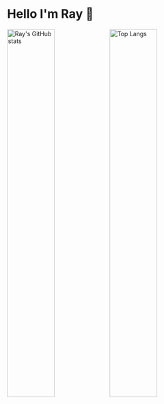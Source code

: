 # Hello I'm Ray 👋
<img alt="Ray's GitHub stats" align="left" width="47%" src="https://github-readme-stats.vercel.app/api?username=Fraxix&show_icons=true&theme=dracula"/>
<img alt="Top Langs" align="left" width="47%" src="https://github-readme-stats.vercel.app/api/top-langs/?username=Fraxix&theme=dracula&"/>
